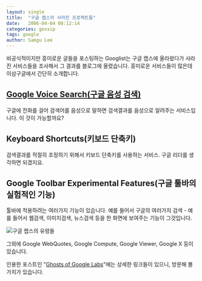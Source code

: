 ```yaml
---
layout: single
title:  "구글 랩스의 사라진 프로젝트들"
date:   2006-04-04 08:12:14
categories: gossip
tags: google
author: Samgu Lee
---
```

비공식적이지만 흥미로운 글들을 포스팅하는 Googlist는 구글 랩스에 올라왔다가 사라진 서비스들을 조사해서 그 결과를 블로그에 올렸습니다. 흥미로운 서비스들이 많은데 이삼구글에서 간단히 소개합니다.

## [Google Voice Search(구글 음성 검색)](http://labs1.google.com/gvs.html)

구글에 전화를 걸어 검색어를 음성으로 말하면 검색결과를 음성으로 알려주는 서비스입니다. 이 것이 가능할까요?

## Keyboard Shortcuts(키보드 단축키)

검색결과를 적절히 조정하기 위해서 키보드 단축키를 사용하는 서비스. 구글 리더를 생각하면 되겠지요.

## Google Toolbar Experimental Features(구글 툴바의 실험적인 기능)

툴바에 적용하려는 여러가지 기능이 있습니다. 예를 들어서 구글의 여러가지 검색 - 예를 들어서 웹검색, 이미지검색, 뉴스검색 등을 한 화면에 보여주는 기능이 그것입니다.

![구글 랩스의 유령들](https://static.flickr.com/41/122481073_7cbf0bb849_o.jpg)

그외에 Google WebQuotes, Google Compute, Google Viewer, Google X 등이 있습니다.

인용한 포스트인 "[Ghosts of Google Labs](http://thegooglist.blogspot.com/2006/04/ghosts-of-google-labs.html)"에는 상세한 링크들이 있으니, 방문해 볼 가치가 있습니다.
